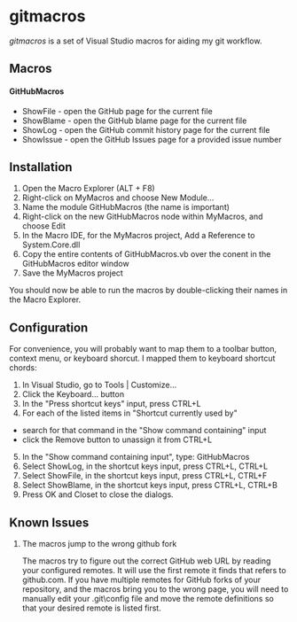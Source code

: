 
gitmacros
=========

_gitmacros_ is a set of Visual Studio macros for aiding my git workflow. 

Macros
------

#### GitHubMacros ####

* ShowFile - open the GitHub page for the current file
* ShowBlame - open the GitHub blame page for the current file
* ShowLog - open the GitHub commit history page for the current file
* ShowIssue - open the GitHub Issues page for a provided issue number

Installation
------------

1. Open the Macro Explorer (ALT + F8)
2. Right-click on MyMacros and choose New Module...
3. Name the module GitHubMacros (the name is important)
4. Right-click on the new GitHubMacros node within MyMacros, and choose Edit
5. In the Macro IDE, for the MyMacros project, Add a Reference to System.Core.dll
6. Copy the entire contents of GitHubMacros.vb over the conent in the GitHubMacros editor window
7. Save the MyMacros project

You should now be able to run the macros by double-clicking their names in the Macro Explorer.

Configuration
-------------

For convenience, you will probably want to map them to a toolbar button, context menu, or keyboard shorcut. I mapped them to keyboard shortcut chords:

1. In Visual Studio, go to Tools | Customize...
2. Click the Keyboard... button
3. In the "Press shortcut keys" input, press CTRL+L
4. For each of the listed items in "Shortcut currently used by"
 - search for that command in the "Show command containing" input
 - click the Remove button to unassign it from CTRL+L
5. In the "Show command containing input", type: GitHubMacros
6. Select ShowLog, in the shortcut keys input, press CTRL+L, CTRL+L
7. Select ShowFile, in the shortcut keys input, press CTRL+L, CTRL+F
8. Select ShowBlame, in the shortcut keys input, press CTRL+L, CTRL+B
9. Press OK and Closet to close the dialogs.


Known Issues
------------

1. The macros jump to the wrong github fork

    The macros try to figure out the correct GitHub web URL by reading your configured remotes. It will use the first remote it finds that refers to github.com. If you have multiple remotes for GitHub forks of your repository, and the macros bring you to the wrong page, you will need to manually edit your .git\config file and move the remote definitions so that your desired remote is listed first.
